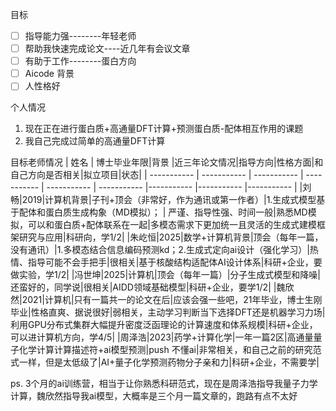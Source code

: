 目标

- [ ] 指导能力强--------年轻老师
- [ ] 帮助我快速完成论文----近几年有会议文章
- [ ] 有助于工作--------蛋白方向
- [ ] Aicode 背景
- [ ] 人性格好

个人情况

1. 现在正在进行蛋白质+高通量DFT计算+预测蛋白质-配体相互作用的课题
2. 我自己完成过简单的高通量DFT计算

目标老师情况
| 姓名          | 博士毕业年限|背景          |近三年论文情况|指导方向|性格方面|和自己方向是否相关|拟立项目|状态|
| ----------- | ----------- | ----------- | ----------- | ----------- | ----------- |----------- |----------- |----------- |
|刘畅|2019|计算机背景|子刊+顶会（非常好，作为通讯或第一作者）|1.生成式模型基于配体和蛋白质生成构象（MD模拟）； | 严谨、指导性强、时间一般|熟悉MD模拟，可以和蛋白质+配体联系在一起|多模态需求下更加统一且灵活的生成式建模框架研究与应用|科研向，学1/2|
|朱屹恒|2025|数学+计算机背景|顶会（每年一篇，没有通讯）|1.多模态结合信息编码预测kd；2.生成式定向ai设计（强化学习）|热情、指导可能不会手把手|很相关|基于核酸结构适配体AI设计体系|科研+企业，要做实验，学1/2|
|冯世坤|2025|计算机|顶会（每年一篇）|分子生成式模型和降噪|还蛮好的，同学说|很相关|AIDD领域基础模型|科研+企业，要学1/2|
|魏欣然|2021|计算机|只有一篇共一的论文在后|应该会强一些吧，21年毕业，博士生刚毕业|性格直爽、据说很好|弱相关，主动学习判断当下选择DFT还是机器学习力场|利用GPU分布式集群大幅提升密度泛函理论的计算速度和体系规模|科研+企业，可以进计算机方向，学4/5|
|周泽浩|2023|药学+计算化学|一年一篇2区|高通量量子化学计算计算描述符+ai模型预测|push 不懂ai|非常相关，和自己之前的研究范式一样，但是太低级了|AI+量子化学预测药物分子亲和力|科研+企业，不需要学|

ps. 3个月的ai训练营，相当于让你熟悉科研范式，现在是周泽浩指导我量子力学计算，魏欣然指导我ai模型，大概率是三个月一篇文章的，跑路有点不太好
 